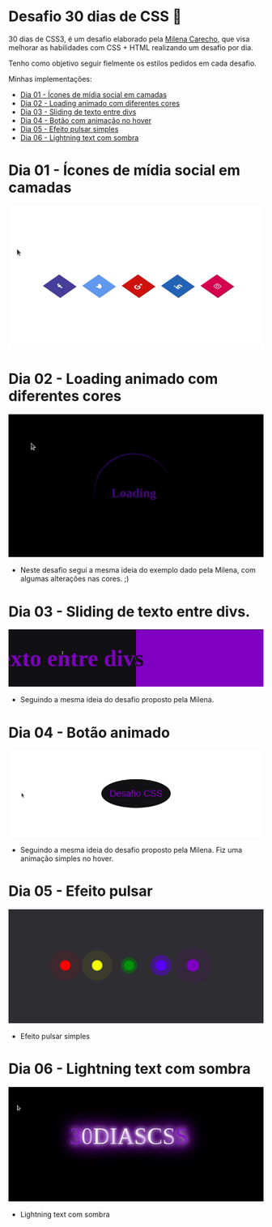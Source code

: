 # Desafio 30 dias de CSS :rocket:
30 dias de CSS3, é um desafio elaborado pela [Milena Carecho](https://github.com/MilenaCarecho), que visa melhorar as habilidades com CSS + HTML realizando um desafio por dia. 

Tenho como objetivo seguir fielmente os estilos pedidos em cada desafio.

Minhas implementações:

- [Dia 01 - Ícones de mídia social em camadas](#dia-01---ícone-de-mídia-social-em-camadas)
- [Dia 02 - Loading animado com diferentes cores](#dia-02---loading-animado-com-diferentes-cores)
- [Dia 03 - Sliding de texto entre divs](#dia-03---sliding-de-texto-entre-divs)
- [Dia 04 - Botão com animação no hover](#dia-04---botão-animado)
- [Dia 05 - Efeito pulsar simples](#dia-05---efeito-pulsar)
- [Dia 06 - Lightning text com sombra](#dia-06---lightning-text-com-sombra)


# Dia 01 - Ícones de mídia social em camadas

![Alt text](https://github.com/natanhermes/30dias-css/blob/master/Desafios/dia-01/dia01-gif.gif)


# Dia 02 - Loading animado com diferentes cores

![Alt text](https://github.com/natanhermes/30dias-css/blob/master/Desafios/dia-02/dia02-gif.gif)

 * Neste desafio segui a mesma ideia do exemplo dado pela Milena, com algumas alterações nas cores. ;)

 # Dia 03 - Sliding de texto entre divs.

![Alt text](https://github.com/natanhermes/30dias-css/blob/master/Desafios/dia-03/dia-03-gif.gif?raw=true)

 * Seguindo a mesma ideia do desafio proposto pela Milena. 
 
 # Dia 04 - Botão animado

![Alt text](https://github.com/natanhermes/30dias-css/blob/master/Desafios/dia-04/dia-04-gif.gif?raw=true)

 * Seguindo a mesma ideia do desafio proposto pela Milena. Fiz uma animação simples no hover. 
 
 # Dia 05 - Efeito pulsar

![Alt text](https://github.com/natanhermes/30dias-css/blob/master/Desafios/dia-05/dia-05-gif.gif)

 * Efeito pulsar simples 

 # Dia 06 - Lightning text com sombra

![Alt text](https://github.com/natanhermes/30dias-css/blob/master/Desafios/dia-06/dia-06-gif.gif)

 * Lightning text com sombra
